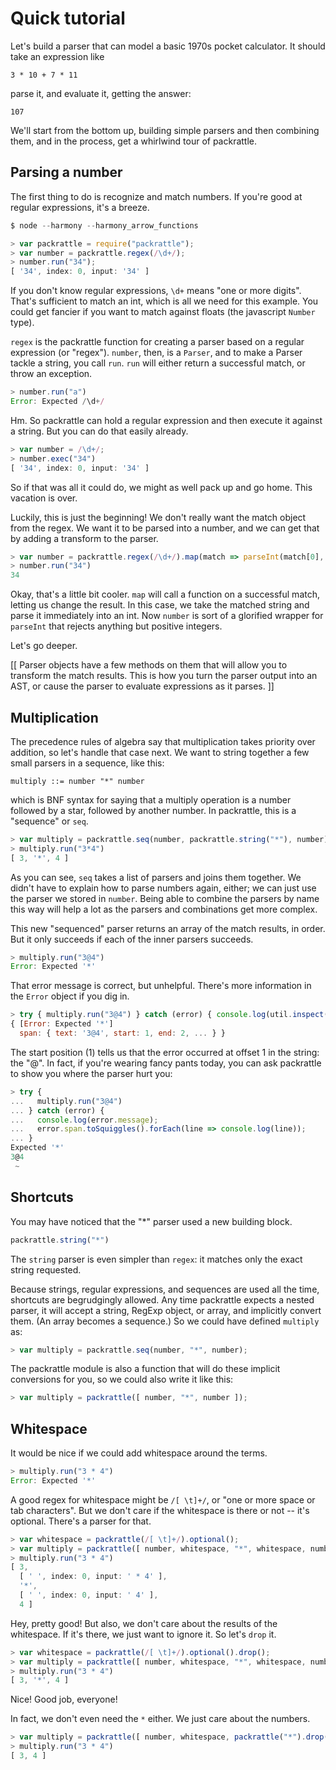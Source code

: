 # Quick tutorial

Let's build a parser that can model a basic 1970s pocket calculator. It should take an expression like

    3 * 10 + 7 * 11

parse it, and evaluate it, getting the answer:

    107

We'll start from the bottom up, building simple parsers and then combining them, and in the process, get a whirlwind tour of packrattle.


## Parsing a number

The first thing to do is recognize and match numbers. If you're good at regular expressions, it's a breeze.

```javascript
$ node --harmony --harmony_arrow_functions

> var packrattle = require("packrattle");
> var number = packrattle.regex(/\d+/);
> number.run("34");
[ '34', index: 0, input: '34' ]
```

If you don't know regular expressions, `\d+` means "one or more digits". That's sufficient to match an int, which is all we need for this example. You could get fancier if you want to match against floats (the javascript `Number` type).

`regex` is the packrattle function for creating a parser based on a regular expression (or "regex"). `number`, then, is a `Parser`, and to make a Parser tackle a string, you call `run`. `run` will either return a successful match, or throw an exception.

```javascript
> number.run("a")
Error: Expected /\d+/
```

Hm. So packrattle can hold a regular expression and then execute it against a string. But you can do that easily already.

```javascript
> var number = /\d+/;
> number.exec("34")
[ '34', index: 0, input: '34' ]
```

So if that was all it could do, we might as well pack up and go home. This vacation is over.

Luckily, this is just the beginning! We don't really want the match object from the regex. We want it to be parsed into a number, and we can get that by adding a transform to the parser.

```javascript
> var number = packrattle.regex(/\d+/).map(match => parseInt(match[0], 10));
> number.run("34")
34
```

Okay, that's a little bit cooler. `map` will call a function on a successful match, letting us change the result. In this case, we take the matched string and parse it immediately into an int. Now `number` is sort of a glorified wrapper for `parseInt` that rejects anything but positive integers.

Let's go deeper.

[[ Parser objects have a few methods on them that will allow you to transform the match results. This is how you turn the parser output into an AST, or cause the parser to evaluate expressions as it parses. ]]

## Multiplication

The precedence rules of algebra say that multiplication takes priority over addition, so let's handle that case next. We want to string together a few small parsers in a sequence, like this:

```
multiply ::= number "*" number
```

which is BNF syntax for saying that a multiply operation is a number followed by a star, followed by another number. In packrattle, this is a "sequence" or `seq`.

```javascript
> var multiply = packrattle.seq(number, packrattle.string("*"), number);
> multiply.run("3*4")
[ 3, '*', 4 ]
```

As you can see, `seq` takes a list of parsers and joins them together. We didn't have to explain how to parse numbers again, either; we can just use the parser we stored in `number`. Being able to combine the parsers by name this way will help a lot as the parsers and combinations get more complex.

This new "sequenced" parser returns an array of the match results, in order. But it only succeeds if each of the inner parsers succeeds.

```javascript
> multiply.run("3@4")
Error: Expected '*'
```

That error message is correct, but unhelpful. There's more information in the `Error` object if you dig in.

```javascript
> try { multiply.run("3@4") } catch (error) { console.log(util.inspect(error)) }
{ [Error: Expected '*']
  span: { text: '3@4', start: 1, end: 2, ... } }
```

The start position (1) tells us that the error occurred at offset 1 in the string: the "@". In fact, if you're wearing fancy pants today, you can ask packrattle to show you where the parser hurt you:

```javascript
> try {
...   multiply.run("3@4")
... } catch (error) {
...   console.log(error.message);
...   error.span.toSquiggles().forEach(line => console.log(line));
... }
Expected '*'
3@4
 ~
```


## Shortcuts

You may have noticed that the "\*" parser used a new building block.

```javascript
packrattle.string("*")
```

The `string` parser is even simpler than `regex`: it matches only the exact string requested.

Because strings, regular expressions, and sequences are used all the time, shortcuts are begrudgingly allowed. Any time packrattle expects a nested parser, it will accept a string, RegExp object, or array, and implicitly convert them. (An array becomes a sequence.) So we could have defined `multiply` as:

```javascript
> var multiply = packrattle.seq(number, "*", number);
```

The packrattle module is also a function that will do these implicit conversions for you, so we could also write it like this:

```javascript
> var multiply = packrattle([ number, "*", number ]);
```


## Whitespace

It would be nice if we could add whitespace around the terms.

```javascript
> multiply.run("3 * 4")
Error: Expected '*'
```

A good regex for whitespace might be `/[ \t]+/`, or "one or more space or tab characters". But we don't care if the whitespace is there or not -- it's optional. There's a parser for that.

```javascript
> var whitespace = packrattle(/[ \t]+/).optional();
> var multiply = packrattle([ number, whitespace, "*", whitespace, number ]);
> multiply.run("3 * 4")
[ 3,
  [ ' ', index: 0, input: ' * 4' ],
  '*',
  [ ' ', index: 0, input: ' 4' ],
  4 ]
```  

Hey, pretty good! But also, we don't care about the results of the whitespace. If it's there, we just want to ignore it. So let's `drop` it.

```javascript
> var whitespace = packrattle(/[ \t]+/).optional().drop();
> var multiply = packrattle([ number, whitespace, "*", whitespace, number ]);
> multiply.run("3 * 4")
[ 3, '*', 4 ]
```

Nice! Good job, everyone!

In fact, we don't even need the `*` either. We just care about the numbers.

```javascript
> var multiply = packrattle([ number, whitespace, packrattle("*").drop(), whitespace, number ]);
> multiply.run("3 * 4")
[ 3, 4 ]
```
